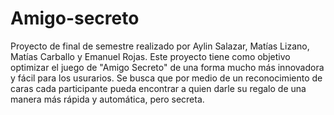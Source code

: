 # Amigo-secreto
Proyecto de final de semestre realizado por Aylin Salazar, Matías Lizano, Matías Carballo y Emanuel Rojas. 
Este proyecto tiene como objetivo optimizar el juego de "Amigo Secreto" de una forma mucho más innovadora y fácil para los usurarios. Se busca que por medio de un reconocimiento de caras cada participante pueda encontrar a quien darle su regalo de una manera más rápida y automática, pero secreta.
